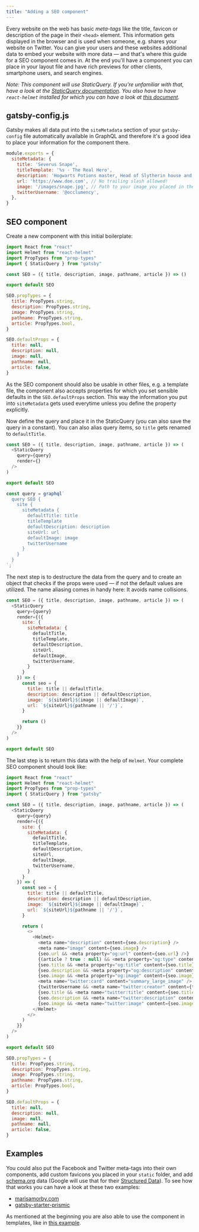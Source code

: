 ```yaml
---
title: "Adding a SEO component"
---
```


Every website on the web has basic _meta-tags_ like the title, favicon or description of the page in their `<head>` element. This information gets displayed in the browser and is used when someone, e.g. shares your website on Twitter. You can give your users and these websites additional data to embed your website with more data — and that's where this guide for a SEO component comes in. At the end you'll have a component you can place in your layout file and
have rich previews for other clients, smartphone users, and search engines.

_Note: This component will use StaticQuery. If you're unfamiliar with that, have a look at the [StaticQuery documentation](/docs/static-query/). You also have to have `react-helmet` installed for which you can have a look at [this document](/docs/add-page-metadata)._

## gatsby-config.js

Gatsby makes all data put into the `siteMetadata` section of your `gatsby-config` file automatically available in GraphQL and therefore it's a good idea to place your information for the component there.

```js:title=gatsby-config.js
module.exports = {
  siteMetadata: {
    title: 'Severus Snape',
    titleTemplate: '%s · The Real Hero',
    description: 'Hogwarts Potions master, Head of Slytherin house and former Death Eater.',
    url: 'https://www.doe.com', // No trailing slash allowed!
    image: '/images/snape.jpg', // Path to your image you placed in the 'static' folder
    twitterUsername: '@occlumency',
  },
}
```

## SEO component

Create a new component with this initial boilerplate:

```jsx:title=src/components/SEO.js
import React from "react"
import Helmet from "react-helmet"
import PropTypes from "prop-types"
import { StaticQuery } from "gatsby"

const SEO = ({ title, description, image, pathname, article }) => ()

export default SEO

SEO.propTypes = {
  title: PropTypes.string,
  description: PropTypes.string,
  image: PropTypes.string,
  pathname: PropTypes.string,
  article: PropTypes.bool,
}

SEO.defaultProps = {
  title: null,
  description: null,
  image: null,
  pathname: null,
  article: false,
}
```

As the SEO component should also be usable in other files, e.g. a template file, the component also accepts properties for which you set sensible defaults in the `SEO.defaultProps` section. This way the information you put into `siteMetadata` gets used everytime unless you define the property explicitly.

Now define the query and place it in the StaticQuery (you can also save the query in a constant). You can also alias query items, so `title` gets renamed to `defaultTitle`.

```jsx:title=src/components/SEO.js
const SEO = ({ title, description, image, pathname, article }) => (
  <StaticQuery
    query={query}
    render={}
  />
)

export default SEO

const query = graphql`
  query SEO {
    site {
      siteMetadata {
        defaultTitle: title
        titleTemplate
        defaultDescription: description
        siteUrl: url
        defaultImage: image
        twitterUsername
      }
    }
  }
`;
```

The next step is to destructure the data from the query and to create an object that checks if the props were used — if not the default values are utilized. The name aliasing comes in handy here: It avoids name collisions.

```jsx:title=src/components/SEO.js
const SEO = ({ title, description, image, pathname, article }) => (
  <StaticQuery
    query={query}
    render={({
      site: {
        siteMetadata: {
          defaultTitle,
          titleTemplate,
          defaultDescription,
          siteUrl,
          defaultImage,
          twitterUsername,
        }
      }
    }) => {
      const seo = {
        title: title || defaultTitle,
        description: description || defaultDescription,
        image: `${siteUrl}${image || defaultImage}`,
        url: `${siteUrl}${pathname || '/'}`,
      }

      return ()
    }}
  />
)

export default SEO
```

The last step is to return this data with the help of `Helmet`. Your complete SEO component should look like:

```jsx:title=src/components/SEO.js
import React from "react"
import Helmet from "react-helmet"
import PropTypes from "prop-types"
import { StaticQuery } from "gatsby"

const SEO = ({ title, description, image, pathname, article }) => (
  <StaticQuery
    query={query}
    render={({
      site: {
        siteMetadata: {
          defaultTitle,
          titleTemplate,
          defaultDescription,
          siteUrl,
          defaultImage,
          twitterUsername,
        }
      }
    }) => {
      const seo = {
        title: title || defaultTitle,
        description: description || defaultDescription,
        image: `${siteUrl}${image || defaultImage}`,
        url: `${siteUrl}${pathname || '/'}`,
      }

      return (
        <>
          <Helmet>
            <meta name="description" content={seo.description} />
            <meta name="image" content={seo.image} />
            {seo.url && <meta property="og:url" content={seo.url} />}
            {(article ? true : null) && <meta property="og:type" content="article" />}
            {seo.title && <meta property="og:title" content={seo.title} />}
            {seo.description && <meta property="og:description" content={seo.description} />}
            {seo.image && <meta property="og:image" content={seo.image} />}
            <meta name="twitter:card" content="summary_large_image" />
            {twitterUsername && <meta name="twitter:creator" content={twitterUsername} />}
            {seo.title && <meta name="twitter:title" content={seo.title} />}
            {seo.description && <meta name="twitter:description" content={seo.description} />}
            {seo.image && <meta name="twitter:image" content={seo.image} />}
          </Helmet>
        </>
      )
    }}
  />
)

export default SEO

SEO.propTypes = {
  title: PropTypes.string,
  description: PropTypes.string,
  image: PropTypes.string,
  pathname: PropTypes.string,
  article: PropTypes.bool,
}

SEO.defaultProps = {
  title: null,
  description: null,
  image: null,
  pathname: null,
  article: false,
}
```

## Examples

You could also put the Facebook and Twitter meta-tags into their own components, add custom favicons you placed in your `static` folder, and add [schema.org](https://schema.org/) data (Google will use that for their [Structured Data](https://developers.google.com/search/docs/guides/intro-structured-data)). To see how that works you can have a look at these two examples:

- [marisamorby.com](https://github.com/jlengstorf/marisamorby.com/blob/master/src/components/SEO/SEO.js)
- [gatsby-starter-prismic](https://github.com/LeKoArts/gatsby-starter-prismic/blob/master/src/components/SEO/SEO.jsx)

As mentioned at the beginning you are also able to use the component in templates, like in [this example](https://github.com/jlengstorf/marisamorby.com/blob/master/src/templates/post.js#L12-L18).

